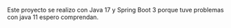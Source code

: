 Este proyecto se realizo con Java 17 y Spring Boot 3 porque tuve problemas con java 11 espero comprendan.
